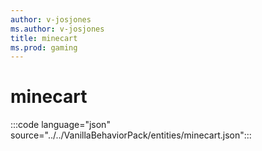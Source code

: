 ```yaml
---
author: v-josjones
ms.author: v-josjones
title: minecart
ms.prod: gaming
---
```


# minecart

:::code language="json" source="../../VanillaBehaviorPack/entities/minecart.json":::
